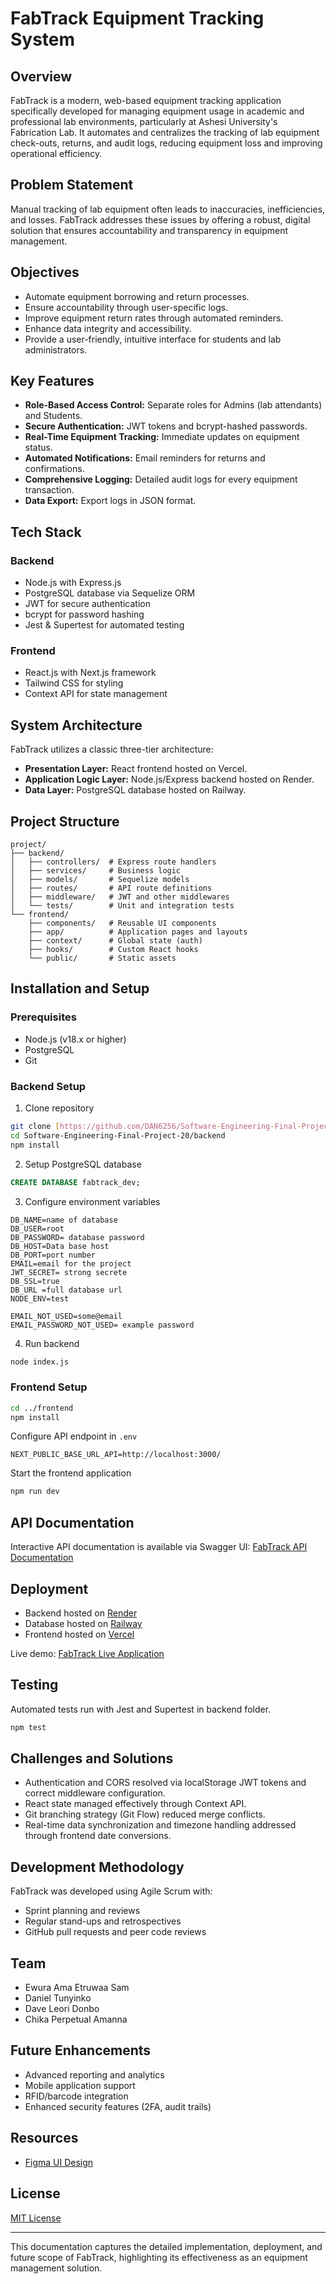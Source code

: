 # FabTrack Equipment Tracking System

## Overview

FabTrack is a modern, web-based equipment tracking application specifically developed for managing equipment usage in academic and professional lab environments, particularly at Ashesi University's Fabrication Lab. It automates and centralizes the tracking of lab equipment check-outs, returns, and audit logs, reducing equipment loss and improving operational efficiency.

## Problem Statement

Manual tracking of lab equipment often leads to inaccuracies, inefficiencies, and losses. FabTrack addresses these issues by offering a robust, digital solution that ensures accountability and transparency in equipment management.

## Objectives

* Automate equipment borrowing and return processes.
* Ensure accountability through user-specific logs.
* Improve equipment return rates through automated reminders.
* Enhance data integrity and accessibility.
* Provide a user-friendly, intuitive interface for students and lab administrators.

## Key Features

* **Role-Based Access Control:** Separate roles for Admins (lab attendants) and Students.
* **Secure Authentication:** JWT tokens and bcrypt-hashed passwords.
* **Real-Time Equipment Tracking:** Immediate updates on equipment status.
* **Automated Notifications:** Email reminders for returns and confirmations.
* **Comprehensive Logging:** Detailed audit logs for every equipment transaction.
* **Data Export:** Export logs in JSON format.

## Tech Stack

### Backend

* Node.js with Express.js
* PostgreSQL database via Sequelize ORM
* JWT for secure authentication
* bcrypt for password hashing
* Jest & Supertest for automated testing

### Frontend

* React.js with Next.js framework
* Tailwind CSS for styling
* Context API for state management

## System Architecture

FabTrack utilizes a classic three-tier architecture:

* **Presentation Layer:** React frontend hosted on Vercel.
* **Application Logic Layer:** Node.js/Express backend hosted on Render.
* **Data Layer:** PostgreSQL database hosted on Railway.

## Project Structure

```
project/
├── backend/
│   ├── controllers/  # Express route handlers
│   ├── services/     # Business logic
│   ├── models/       # Sequelize models
│   ├── routes/       # API route definitions
│   ├── middleware/   # JWT and other middlewares
│   └── tests/        # Unit and integration tests
└── frontend/
    ├── components/   # Reusable UI components
    ├── app/          # Application pages and layouts
    ├── context/      # Global state (auth)
    ├── hooks/        # Custom React hooks
    └── public/       # Static assets
```

## Installation and Setup

### Prerequisites

* Node.js (v18.x or higher)
* PostgreSQL
* Git

### Backend Setup

1. Clone repository

```bash
git clone [https://github.com/DAN6256/Software-Engineering-Final-Project-20]
cd Software-Engineering-Final-Project-20/backend
npm install
```

2. Setup PostgreSQL database

```sql
CREATE DATABASE fabtrack_dev;
```

3. Configure environment variables

```env
DB_NAME=name of database
DB_USER=root
DB_PASSWORD= database password
DB_HOST=Data base host
DB_PORT=port number
EMAIL=email for the project
JWT_SECRET= strong secrete
DB_SSL=true
DB_URL =full database url
NODE_ENV=test

EMAIL_NOT_USED=some@email
EMAIL_PASSWORD_NOT_USED= example password
```

4. Run backend

```bash
node index.js
```

### Frontend Setup

```bash
cd ../frontend
npm install
```

Configure API endpoint in `.env`

```env
NEXT_PUBLIC_BASE_URL_API=http://localhost:3000/
```

Start the frontend application

```bash
npm run dev
```

## API Documentation

Interactive API documentation is available via Swagger UI:
[FabTrack API Documentation](https://backendservice-9fbf.onrender.com/api-docs/)

## Deployment

* Backend hosted on [Render](https://render.com/)
* Database hosted on [Railway](https://railway.app/)
* Frontend hosted on [Vercel](https://vercel.com/)

Live demo:
[FabTrack Live Application](https://fab-track-wtcn.vercel.app/)

## Testing

Automated tests run with Jest and Supertest in backend folder.

```bash
npm test
```

## Challenges and Solutions

* Authentication and CORS resolved via localStorage JWT tokens and correct middleware configuration.
* React state managed effectively through Context API.
* Git branching strategy (Git Flow) reduced merge conflicts.
* Real-time data synchronization and timezone handling addressed through frontend date conversions.

## Development Methodology

FabTrack was developed using Agile Scrum with:

* Sprint planning and reviews
* Regular stand-ups and retrospectives
* GitHub pull requests and peer code reviews

## Team

* Ewura Ama Etruwaa Sam
* Daniel Tunyinko
* Dave Leori Donbo
* Chika Perpetual Amanna

## Future Enhancements

* Advanced reporting and analytics
* Mobile application support
* RFID/barcode integration
* Enhanced security features (2FA, audit trails)

## Resources

* [Figma UI Design](https://www.figma.com/design/3heVxmCywUbxT4U9jNxmKv/SWE_Final_Project?node-id=1-2&t=uMETlVLvj0RRqTMI-1)

## License

[MIT License](LICENSE)

---

This documentation captures the detailed implementation, deployment, and future scope of FabTrack, highlighting its effectiveness as an equipment management solution.

